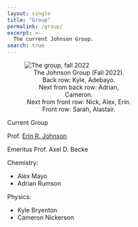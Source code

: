```yaml
---
layout: single
title: "Group"
permalink: /group/
excerpt: >-
  The current Johnson Group.
search: true
---
```


<figure style="width: 50%" class="align-center">
  <img src="{{ site.url }}{{ site.baseurl }}/images/GroupPhoto2022.jpg" alt="The group, fall 2022">
  <figcaption style="text-align: center"> The Johnson Group (Fall 2022). <br> Back row: Kyle, Adebayo. <br> Next from back row: Adrian, Cameron. <br> Next from front row: Nick, Alex, Erin. <br> Front row: Sarah, Alastair.</figcaption>
</figure>

Current Group

Prof. [Erin R. Johnson](https://erin-r-johnson.github.io/contact/)

Emeritus Prof. Axel D. Becke

Chemistry:
* Alex Mayo
* Adrian Rumson

Physics:
* Kyle Bryenton
* Cameron Nickerson

